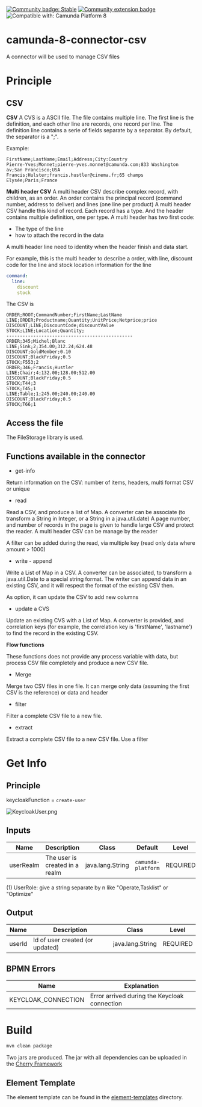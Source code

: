 
[![Community badge: Stable](https://img.shields.io/badge/Lifecycle-Stable-brightgreen)](https://github.com/Camunda-Community-Hub/community/blob/main/extension-lifecycle.md#stable-)
[![Community extension badge](https://img.shields.io/badge/Community%20Extension-An%20open%20source%20community%20maintained%20project-FF4700)](https://github.com/camunda-community-hub/community)
![Compatible with: Camunda Platform 8](https://img.shields.io/badge/Compatible%20with-Camunda%20Platform%208-0072Ce)

# camunda-8-connector-csv

A connector will be used to manage CSV files


# Principle


## CSV

**CSV**
A CVS is a ASCII file.
The file contains multiple line.
The first line is the definition, and each other line are records, one record per line.
The definition line contains a serie of fields separate by a separator. By default, the separator is a ";".


Example:
````
FirstName;LastName;Email;Address;City:Country
Pierre-Yves;Monnet;pierre-yves.monnet@camunda.com;833 Washington av;San Francisco;USA
Francis;Hulster;francis.hustler@cinema.fr;65 champs Elysée;Paris;France
````
 

**Multi header CSV**
A multi header CSV describe complex record, with children, as an order. An order contains the principal record (command number, address to deliver) and lines (one line per product)
A multi header CSV handle this kind of record. Each record has a type. And the header contains multiple definition, one per type.
A multi header has two first code:
* The type of the line
* how to attach the record in the data

A multi header line need to identity when the header finish and data start.


For example, this is the multi header to describe a order, with line, discount code for the line and stock location information for the line

```yaml
command:
  line:
    discount
    stock
```


The CSV is
````
ORDER;ROOT;CommandNumber;FirstName;LastName
LINE;ORDER;Productname;Quantity;UnitPrice;Netprice;price
DISCOUNT;LINE;DiscountCode;discountValue
STOCK;LINE;Location;Quantity;
-----------------------------------------------
ORDER;345;Michel;Blanc
LINE;Sink;2;354.00;312.24;624.48
DISCOUNT;GoldMember;0.10
DISCOUNT;BlackFriday;0.5
STOCK;F553;2
ORDER;346;Francis;Hustler
LINE;Chair;4;132.00;128.00;512.00
DISCOUNT;BlackFriday;0.5
STOCK;T44;3
STOCK;T45;1
LINE;Table;1;245.00;240.00;240.00
DISCOUNT;BlackFriday;0.5
STOCK;T66;1
````


## Access the file

The FileStorage library is used.


## Functions available in the connector

* get-info

Return information on the CSV: number of items, headers, multi format CSV or unique


* read

Read a CSV, and produce a list of Map. A converter can be associate (to transform a String in Integer, or a String in a java.util.date)
A page number, and number of records in the page is given to handle large CSV and protect the reader.
A multi header CSV can be manage by the reader

A filter can be added during the read, via multiple key (read only data where amount > 1000)

* write - append

Write a List of Map in a CSV. A converter can be associated, to transform a java.util.Date to a special string format.
The writer can append data in an existing CSV, and it will respect the format of the existing CSV then.

As option, it can update the CSV to add new columns

* update a CVS

Update an existing CVS with a List of Map. A converter is provided, and correlation keys (for example, the correlation key is 'firstName', 'lastname') to find the record in the existing CSV.


**Flow functions**

These functions does not provide any process variable with data, but process CSV file completely and produce a new CSV file.

* Merge

Merge two CSV files in one file. It can merge only data (assuming the first CSV is the reference) or data and header

* filter

Filter a complete CSV file to a new file.

* extract

Extract a complete CSV file to a new CSV file. Use a filter 



# Get Info

## Principle



keycloakFunction = `create-user`

![KeycloakUser.png](/doc/KeycloakUser.png)

## Inputs
| Name               | Description                                                                                       | Class             | Default            | Level    |
|--------------------|---------------------------------------------------------------------------------------------------|-------------------|--------------------|----------|
| userRealm          | The user is created in a realm                                                                    | java.lang.String  | `camunda-platform` | REQUIRED |

(1) UserRole: give a string separate by n like "Operate,Tasklist" or "Optimize"

## Output
| Name          | Description                          | Class             | Level    |
|---------------|--------------------------------------|-------------------|----------|
| userId        | Id of user created (or updated)      | java.lang.String  | REQUIRED |

## BPMN Errors

| Name                   | Explanation                                                                        |
|------------------------|------------------------------------------------------------------------------------|
| KEYCLOAK_CONNECTION    | Error arrived during the Keycloak connection                                       |





# Build

```bash
mvn clean package
```

Two jars are produced. The jar with all dependencies can be uploaded in the [Cherry Framework](https://github.com/camunda-community-hub/zeebe-cherry-framework)

## Element Template

The element template can be found in the [element-templates](/element-templates/keycloak-function.json) directory.
